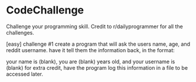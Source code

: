 # CodeChallenge
Challenge your programming skill. Credit to r/dailyprogrammer for all the challenges.

[easy] challenge #1
create a program that will ask the users name, age, and reddit username. have it tell them the information back, in the format:

your name is (blank), you are (blank) years old, and your username is (blank)
for extra credit, have the program log this information in a file to be accessed later.
